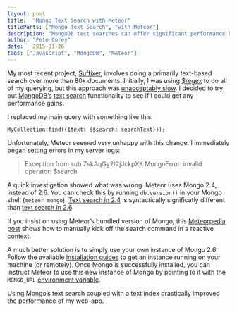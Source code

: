 ```yaml
---
layout: post
title:  "Mongo Text Search with Meteor"
titleParts: ["Mongo Text Search", "with Meteor"]
description: "MongoDB text searches can offer significant performance boosts over simple regular expression based queries."
author: "Pete Corey"
date:   2015-01-26
tags: ["Javascript", "MongoDB", "Meteor"]
---
```


My most recent project, [Suffixer](http://www.suffixer.com/), involves doing a primarily text-based search over more than 80k documents. Initially, I was using [$regex](http://docs.mongodb.org/manual/reference/operator/query/regex/) to do all of my querying, but this approach was [unacceptably slow](https://www.youtube.com/watch?v=07So_lJQyqw). I decided to try out [MongoDB’s](http://www.mongodb.org/) [text search](http://docs.mongodb.org/manual/reference/operator/query/text/) functionality to see if I could get any performance gains.

I replaced my main query with something like this:

<pre class="language-javascript"><code class="language-javascript">MyCollection.find({$text: {$search: searchText}});
</code></pre>

Unfortunately, Meteor seemed very unhappy with this change. I immediately began setting errors in my server logs:

> Exception from sub ZskAqGy2t2jJckpXK MongoError: invalid operator: $search

A quick investigation showed what was wrong. Meteor uses Mongo 2.4, instead of 2.6. You can check this by running <code class="language-*">db.version()</code> in your Mongo shell (<code class="language-*">meteor mongo</code>). [Text search in 2.4](http://docs.mongodb.org/v2.4/tutorial/search-for-text/) is syntactically significatly different than [text search in 2.6](http://docs.mongodb.org/manual/reference/operator/query/text/).

If you insist on using Meteor’s bundled version of Mongo, this [Meteorpedia post](http://www.meteorpedia.com/read/Fulltext_search) shows how to manually kick off the search command in a reactive context.

A much better solution is to simply use your own instance of Mongo 2.6. Follow the available [installation guides](http://docs.mongodb.org/manual/installation/) to get an instance running on your machine (or remotely). Once Mongo is successfully installed, you can instruct Meteor to use this new instance of Mongo by pointing to it with the <code class="language-*">MONGO_URL</code> [environment variable](http://docs.meteor.com/#/full/deploying).

Using Mongo’s text search coupled with a text index drastically improved the performance of my web-app.
